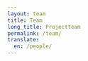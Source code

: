 ```yaml
---
layout: team
title: Team
long_title: Projectteam
permalink: /team/
translate:
  en: /people/
---
```

